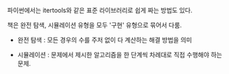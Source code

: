 파이썬에서는 itertools와 같은 표준 라이브러리로 쉽게 짜는 방법도 있다.

책은 완전 탐색, 시뮬레이션 유형을 모두 '구현' 유형으로 묶어서 다룸.

* 완전 탐색 : 모든 경우의 수를 주저 없이 다 계산하는 해결 방법을 의미

* 시뮬레이션 : 문제에서 제시한 알고리즘을 한 단계씩 차례대로 직접 수행해야 하는 문제.
